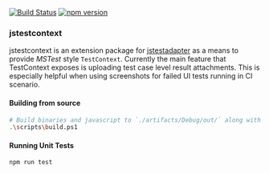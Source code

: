 [![Build Status](https://dev.azure.com/karanjitsingh/jstestcontext/_apis/build/status/CI?branchName=master)](https://dev.azure.com/karanjitsingh/jstestcontext/_build/latest?definitionId=14&branchName=master)
[![npm version](https://img.shields.io/npm/v/jstestcontext/latest.svg?label=npm&style=flat)](https://www.npmjs.com/package/jstestcontext)

### jstestcontext

jstestcontext is an extension package for [jstestadapter](https://github.com/karanjitsingh/jstestadapter) as a means to provide _MSTest_ style `TestContext`. Currently the main feature that TestContext exposes is uploading test case level result attachments. This is especially helpful when using screenshots for failed UI tests running in CI scenario.

#### Building from source
```bash
# Build binaries and javascript to `./artifacts/Debug/out/` along with the package tarball in `./artifacts/Debug`
.\scripts\build.ps1
```

#### Running Unit Tests
```bash
npm run test
```

